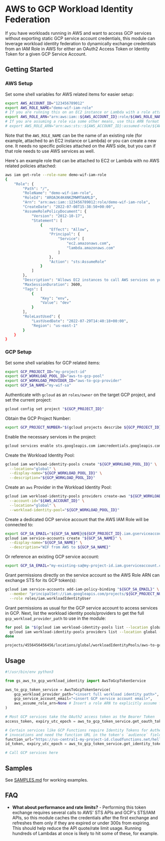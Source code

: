 # AWS to GCP Workload Identity Federation

If you have workloads running in AWS and want to access GCP services without exporting static GCP service account credentials, this module can leverage workload identity federation to dynamically exchange credentials from an IAM Role in AWS for either an OAuth2 Access Token or Identity Token for a given GCP Service Account.

## Getting Started

### AWS Setup

Set some shell variables for AWS related items for easier setup:

```bash
export AWS_ACCOUNT_ID="123456789012"
export AWS_ROLE_NAME="demo-wif-iam-role"
# If you are running this on an EC2 instance or Lambda with a role attached, the ARN is just the role ARN
export AWS_ROLE_ARN="arn:aws:iam::${AWS_ACCOUNT_ID}:role/${AWS_ROLE_NAME}"
# If you are assuming a role via some other means, use this ARN format instead
# export AWS_ROLE_ARN="arn:aws:sts::${AWS_ACCOUNT_ID}:assumed-role/${AWS_ROLE_NAME}"
```

Note that the `AWS_ROLE_NAME` can be the name of an existing role (for example, attached to an EC2 instance or Lambda) or you can create a new one.  It needs no specific policies attached on the AWS side, but you can if that role needs to use AWS services as well.

Here's an example role that can be attached to EC2 or Lambda with no AWS related policies attached:

```bash
aws iam get-role --role-name demo-wif-iam-role
{
    "Role": {
        "Path": "/",
        "RoleName": "demo-wif-iam-role",
        "RoleId": "AROA3K4K4NKZMWMTAAMLD",
        "Arn": "arn:aws:iam::123456789012:role/demo-wif-iam-role",
        "CreateDate": "2022-07-08T15:38:50+00:00",
        "AssumeRolePolicyDocument": {
            "Version": "2012-10-17",
            "Statement": [
                {
                    "Effect": "Allow",
                    "Principal": {
                        "Service": [
                            "ec2.amazonaws.com",
                            "lambda.amazonaws.com"
                        ]
                    },
                    "Action": "sts:AssumeRole"
                }
            ]
        },
        "Description": "Allows EC2 instances to call AWS services on your behalf.",
        "MaxSessionDuration": 3600,
        "Tags": [
            {
                "Key": "env",
                "Value": "dev"
            }
        ],
        "RoleLastUsed": {
            "LastUsedDate": "2022-07-29T14:40:18+00:00",
            "Region": "us-east-1"
        }
    }
}
```

### GCP Setup

Set some shell variables for GCP related items:

```bash
export GCP_PROJECT_ID="my-project-id"
export GCP_WORKLOAD_POOL_ID="aws-to-gcp-pool"
export GCP_WORKLOAD_PROVIDER_ID="aws-to-gcp-provider"
export GCP_SA_NAME="my-wif-sa"
```

Authenticate with `gcloud` as an `roles/owner` on the target GCP project, and set the current project:

```bash
gcloud config set project "${GCP_PROJECT_ID}"
```

Obtain the GCP Project Number:

```bash
export GCP_PROJECT_NUMBER="$(gcloud projects describe ${GCP_PROJECT_ID} --format='value(projectNumber)')"
```

Enable the necessary services in the project:

```bash
gcloud services enable sts.googleapis.com iamcredentials.googleapis.com
```

Create the Workload Identity Pool:

```bash
gcloud iam workload-identity-pools create "${GCP_WORKLOAD_POOL_ID}" \
  --location="global" \
  --display-name="${GCP_WORKLOAD_POOL_ID}" \
  --description="${GCP_WORKLOAD_POOL_ID}"
```

Create an `aws` Provider in the Workload Identity Pool:

```bash
gcloud iam workload-identity-pools providers create-aws "${GCP_WORKLOAD_PROVIDER_ID}" \
  --account-id="${AWS_ACCOUNT_ID}" \
  --location="global" \
  --workload-identity-pool="${GCP_WORKLOAD_POOL_ID}"
```

Create a dedicated GCP service account that the AWS IAM Role will be connected to:

```bash
export GCP_SA_EMAIL="${GCP_SA_NAME}@${GCP_PROJECT_ID}.iam.gserviceaccount.com"
gcloud iam service-accounts create "${GCP_SA_NAME}" \
  --display-name="${GCP_SA_NAME}" \
  --description="WIF from AWS to ${GCP_SA_NAME}"
```

Or reference an existing GCP service account:

```bash
export GCP_SA_EMAIL="my-existing-sa@my-project-id.iam.gserviceaccount.com"
```

Grant permissions directly on the service account so the AWS Role ARN can exchange STS for its GCP token(s):

```bash
gcloud iam service-accounts add-iam-policy-binding "${GCP_SA_EMAIL}" \
  --member "principalSet://iam.googleapis.com/projects/${GCP_PROJECT_NUMBER}/locations/global/workloadIdentityPools/${GCP_WORKLOAD_POOL_ID}/attribute.aws_role/${AWS_ROLE_ARN}" \
  --role roles/iam.workloadIdentityUser
```

Grant permissions as usual for the GCP service account to access services in GCP.  Next, list the workload identity pools/providers to get the full `gcp_workload_provider_path` to use in the module:

```bash
for pool in "$(gcloud iam workload-identity-pools list --location global --format='value(name)')"; do
  gcloud iam workload-identity-pools providers list --location global --workload-identity-pool="${pool}" --format='value(name)';
done

projects/4556456456456/locations/global/workloadIdentityPools/aws-to-gcp-pool/providers/aws-to-gcp-provider
```

## Usage

```python
#!/usr/bin/env python3

from gs_aws_to_gcp_workload_identity import AwsToGcpTokenService

aws_to_gcp_token_service = AwsToGcpTokenService(
    gcp_workload_provider_path="<insert full workload identity path>",
    gcp_service_account_email="<insert GCP service account email>",
    aws_assume_role_arn=None # Insert a role ARN to explicitly assume first if needed
)

# Most GCP services take the OAuth2 access token as the Bearer Token
access_token, expiry_utc_epoch = aws_to_gcp_token_service.get_oauth_token()

# Certain services like GCP Functions require Identity Tokens for Authenticated
# invocations and need the function URL in the token's `audience` field
function_url="https://us-central1-my-project-id.cloudfunctions.net/hello_world"
id_token, expiry_utc_epoch = aws_to_gcp_token_service.get_identity_token(audience=function_url)

# Call GCP services here
```

## Samples

See [SAMPLES.md](SAMPLES.md) for working examples.

## FAQ

- **What about performance and rate limits?** - Performing this token exchange requires several calls to AWS' STS APIs and GCP's STS/IAM APIs, so this module caches the credentials after the first exchange and refreshes them only if they are expired or under 300s from expiring.  This should help reduce the API quote/rate limit usage.  Running hundreds of Lambdas at once is likely to hit some of these, for example.

